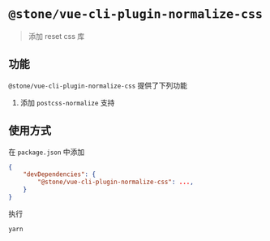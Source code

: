 # `@stone/vue-cli-plugin-normalize-css`

> 添加 reset css 库

## 功能

`@stone/vue-cli-plugin-normalize-css` 提供了下列功能

1.  添加 `postcss-normalize` 支持

## 使用方式

在 `package.json` 中添加

```json
{
    "devDependencies": {
        "@stone/vue-cli-plugin-normalize-css": ...,
    }
}
```

执行

```shell
yarn
```
